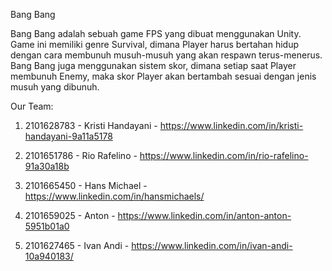 Bang Bang

Bang Bang adalah sebuah game FPS yang dibuat menggunakan Unity. Game ini memiliki genre Survival, dimana Player harus bertahan hidup dengan cara membunuh musuh-musuh yang akan respawn terus-menerus. Bang Bang juga menggunakan sistem skor, dimana setiap saat Player membunuh Enemy, maka skor Player akan bertambah sesuai dengan jenis musuh yang dibunuh.

Our Team:
1. 2101628783 - 
   Kristi Handayani - 
   https://www.linkedin.com/in/kristi-handayani-9a11a5178
   
2. 2101651786 -
   Rio Rafelino -
   https://www.linkedin.com/in/rio-rafelino-91a30a18b
   
3. 2101665450 - 
   Hans Michael - 
   https://www.linkedin.com/in/hansmichaels/
   
4. 2101659025 - 
   Anton - 
   https://www.linkedin.com/in/anton-anton-5951b01a0
   
5. 2101627465 - 
   Ivan Andi - 
   https://www.linkedin.com/in/ivan-andi-10a940183/
